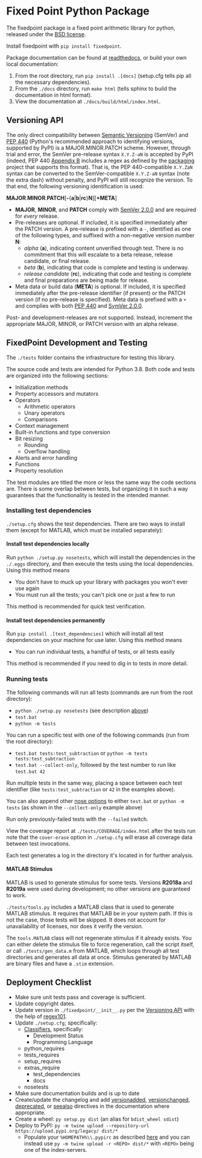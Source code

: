 # Fixed Point Python Package

The fixedpoint package is a fixed point arithmetic library for python, released
under the [BSD license](LICENSE).

Install fixedpoint with `pip install fixedpoint`.

Package documentation can be found at [readthedocs](https://fixedpoint.readthedocs.io/), or
build your own local documentation:

1. From the root directory, run `pip install .[docs]` (setup.cfg tells pip
   all the necessary dependencies).
2. From the `./docs` directory, run `make html` (tells sphinx to build
   the documentation in html format).
3. View the documentation at `./docs/build/html/index.html`.

## Versioning API

The only direct compatibility between
[Semantic Versioning](https://semver.org/spec/v2.0.0.html) (SemVer) and
[PEP 440](https://www.python.org/dev/peps/pep-0440/) (Python's recommended
approach to identifying versions, supported by PyPI) is a MAJOR.MINOR.PATCH
scheme. However, through trial and error, the SemVer pre-release syntax
`X.Y.Z-aN` is accepted by PyPI (indeed, PEP 440
[Appendix B](https://www.python.org/dev/peps/pep-0440/#appendix-b-parsing-version-strings-with-regular-expressions)
includes a regex as defined by the [packaging](https://github.com/pypa/packaging/tree/master/packaging)
project that supports this format). That is, the PEP 440-compatible `X.Y.ZaN`
syntax can be converted to the SemVer-compatible `X.Y.Z-aN` syntax (note the
extra dash) without penalty, and PyPI will still recognize the version. To that
end, the following versioning identification is used:

**MAJOR**.**MINOR**.**PATCH**\[**-**{**a**|**b**|**rc**}**N**\]\[**+META**\]

* **MAJOR**, **MINOR**, and **PATCH** comply with
  [SemVer 2.0.0](https://semver.org/spec/v2.0.0.html#semantic-versioning-specification-semver)
  and are required for *every* release.
* Pre-releases are optional. If included, it is specified immediately after
  the PATCH version. A pre-release is prefixed with a `-`, identified as
  one of the following types, and suffixed with a non-negative version number
  **N**:
    * *alpha* (**a**), indicating content unverified through test. There is no
      commitment that this will escalate to a beta release, release candidate,
      or final release.
    * *beta* (**b**), indicating that code is complete and testing is underway.
    * *release candidate* (**rc**), indicating that code and testing is complete
      and final preparations are being made for release.
* Meta data or build data (**META**) is optional. If included, it is specified
  immediately after the pre-release identifier (if present) or the PATCH version
  (if no pre-release is specified). Meta data is prefixed with a `+` and
  complies with both
  [PEP 440](https://www.python.org/dev/peps/pep-0440/#local-version-identifiers)
  and [SymVer 2.0.0](https://semver.org/spec/v2.0.0.html#spec-item-10).

Post- and development-releases are not supported. Instead, increment the
appropriate MAJOR, MINOR, or PATCH version with an alpha release.

## FixedPoint Development and Testing

The `./tests` folder contains the infrastructure for testing this library.

The source code and tests are intended for Python 3.8. Both code and tests are
organized into the following sections:

* Initialization methods
* Property accessors and mutators
* Operators
    * Arithmetic operators
    * Unary operators
    * Comparisons
* Context management
* Built-in functions and type conversion
* Bit resizing
    * Rounding
    * Overflow handling
* Alerts and error handling
* Functions
* Property resolution

The test modules are titled the more or less the same way the code sections are.
There is some overlap between tests, but organizing it in such a way guarantees
that the functionality is tested in the intended manner.

### Installing test dependencies

`./setup.cfg` shows the test dependencies. There are two ways to install them
(except for MATLAB, which must be installed separately):

#### Install test dependencies locally

Run `python ./setup.py nosetests`, which will install the dependencies in the
`./.eggs` directory, and then execute the tests using the local dependencies.
Using this method means

* You don't have to muck up your library with packages you won't ever use again
* You must run all the tests; you can't pick one or just a few to run

This method is recommended for quick test verification.

#### Install test dependencies permanently

Run `pip install .[test_dependencies]` which will install all
test dependencies on your machine for use later. Using this method means

* You can run individual tests, a handful of tests, or all tests easily

This method is recommended if you need to dig in to tests in more detail.

### Running tests

The following commands will run all tests (commands are run from the root
directory):

* `python ./setup.py nosetests` (see description
  [above](#install-test-dependencies-locally))
* `test.bat`
* `python -m tests`

You can run a specific test with one of the following commands (run from the
root directory):

* `test.bat tests:test_subtraction` or `python -m tests tests:test_subtraction`
* `test.bat --collect-only`, followed by the test number to run like
  `test.bat 42`

Run multiple tests in the same way, placing a space between each test identifier
(like `tests:test_subtraction` or `42` in the examples above).

You can also append other
[nose options](https://nose.readthedocs.io/en/latest/usage.html#options) to
either `test.bat` or `python -m tests` (as shown in the `--collect-only`
example above)

Run only previously-failed tests with the `--failed` switch.

View the coverage report at `./tests/COVERAGE/index.html` after the tests run
note that the `cover-erase` option in `./setup.cfg` will erase all coverage data
between test invocations.

Each test generates a log in the directory it's located in for further analysis.

#### MATLAB Stimulus

MATLAB is used to generate stimulus for some tests. Versions __R2018a__ and
__R2019a__ were used during development; no other versions are guaranteed to
work.

`./tests/tools.py` includes a MATLAB class that is used to generate MATLAB
stimulus. It requires that MATLAB be in your system path. If this is not the
case, those tests will be skipped. It does not account for unavailability of
licenses, nor does it verify the version.

The `tools.MATLAB` class will not regenerate stimulus if it already exists. You
can either delete the stimulus file to force regeneration, call the script
itself, or call `./tests/gen_data.m` from MATLAB, which loops through all test
directories and generates all data at once. Stimulus generated by MATLAB are
binary files and have a `.stim` extension.

## Deployment Checklist

* Make sure unit tests pass and coverage is sufficient.
* Update copyright dates.
* Update version in `./fixedpoint/__init__.py` per the
  [Versioning API](#versioning-api) with the help of
  [regex101](https://regex101.com/r/Ly7O1x/322).
* Update `./setup.cfg`; specifically:
    * [Classifiers](https://pypi.org/classifiers/), specifically:
        * Development Status
        * Programming Language
    * python_requires
    * tests_requires
    * setup_requires
    * extras_require
        * test_dependencies
        * docs
    * nosetests
* Make sure documentation builds and is up to date
* Create/update the changelog and add
  [versionadded](https://www.sphinx-doc.org/en/master/usage/restructuredtext/directives.html#directive-versionadded),
  [versionchanged](https://www.sphinx-doc.org/en/master/usage/restructuredtext/directives.html#directive-versionchanged),
  [deprecated](https://www.sphinx-doc.org/en/master/usage/restructuredtext/directives.html#directive-versionchanged), or
  [seealso](https://www.sphinx-doc.org/en/master/usage/restructuredtext/directives.html#directive-seealso)
  directives in the documentation where appropriate.
* Create a wheel: `py setup.py dist` (an alias for `bdist_wheel sdist`)
* Deploy to PyPI:
  `py -m twine upload --repository-url https://upload.pypi.org/legacy/ dist/*`
    * Populate your `%HOMEPATH%\\.pypirc` as described
      [here](https://docs.python.org/3.3/distutils/packageindex.html#pypirc)
      and you can instead use `py -m twine upload -r <REPO> dist/*` with
      `<REPO>` being one of the index-servers.
